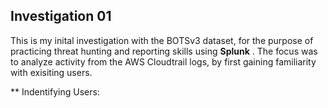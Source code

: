 ## Investigation 01

This is my inital investigation with the BOTSv3 dataset, for the purpose of practicing threat hunting and reporting skills using **Splunk** . The focus was to analyze activity from the AWS Cloudtrail logs, by first gaining familiarity with exisiting users. 

** Indentifying Users:
